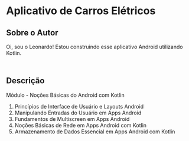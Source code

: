 # Aplicativo de Carros Elétricos 

## Sobre o Autor
Oi, sou o Leonardo! Estou construindo esse aplicativo Android utilizando Kotlin. 




## <br />Descrição
Módulo - Noções Básicas do Android com Kotlin 
1. Princípios de Interface de Usuário e Layouts Android
2. Manipulando Entradas do Usuário em Apps Android
3. Fundamentos de Multiscreen em Apps Android
4. Noções Básicas de Rede em Apps Android com Kotlin
5. Armazenamento de Dados Essencial em Apps Android com Kotlin